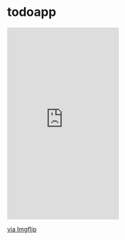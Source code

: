 # todoapp

<div style="width:260px;max-width:100%;"><div style="height:0;padding-bottom:170.77%;position:relative;"><iframe width="260" height="444" style="position:absolute;top:0;left:0;width:100%;height:100%;" frameBorder="0" src="https://imgflip.com/embed/485wob"></iframe></div><p><a href="https://imgflip.com/gif/485wob">via Imgflip</a></p></div>
